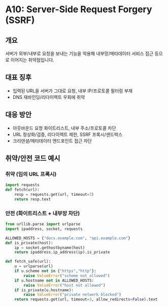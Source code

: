 # A10: Server-Side Request Forgery (SSRF)

## 개요
서버가 외부/내부로 요청을 보내는 기능을 악용해 내부망/메타데이터 서비스 접근 등으로 이어지는 취약점입니다.

## 대표 징후
- 입력된 URL을 서버가 그대로 요청, 내부 IP/프로토콜 필터링 부재
- DNS 재바인딩/리다이렉트 우회에 취약

## 대응 방안
- 아웃바운드 요청 화이트리스트, 내부 주소/프로토콜 차단
- URL 정상화/검증, 리다이렉트 제한, SSRF 프록시/샌드박스
- 크리덴셜/메타데이터 엔드포인트 접근 차단

## 취약/안전 코드 예시
### 취약 (임의 URL 프록시)
```python
import requests
def fetch(url):
    resp = requests.get(url, timeout=3)
    return resp.text
```

### 안전 (화이트리스트 + 내부망 차단)
```python
from urllib.parse import urlparse
import ipaddress, socket, requests

ALLOWED_HOSTS = {"docs.example.com", "api.example.com"}
def is_private(host):
    ip = socket.gethostbyname(host)
    return ipaddress.ip_address(ip).is_private

def fetch_safe(url):
    u = urlparse(url)
    if u.scheme not in {"https","http"}:
        raise ValueError("scheme not allowed")
    if u.hostname not in ALLOWED_HOSTS:
        raise ValueError("host not allowed")
    if is_private(u.hostname):
        raise ValueError("private network blocked")
    return requests.get(url, timeout=3, allow_redirects=False).text
```
